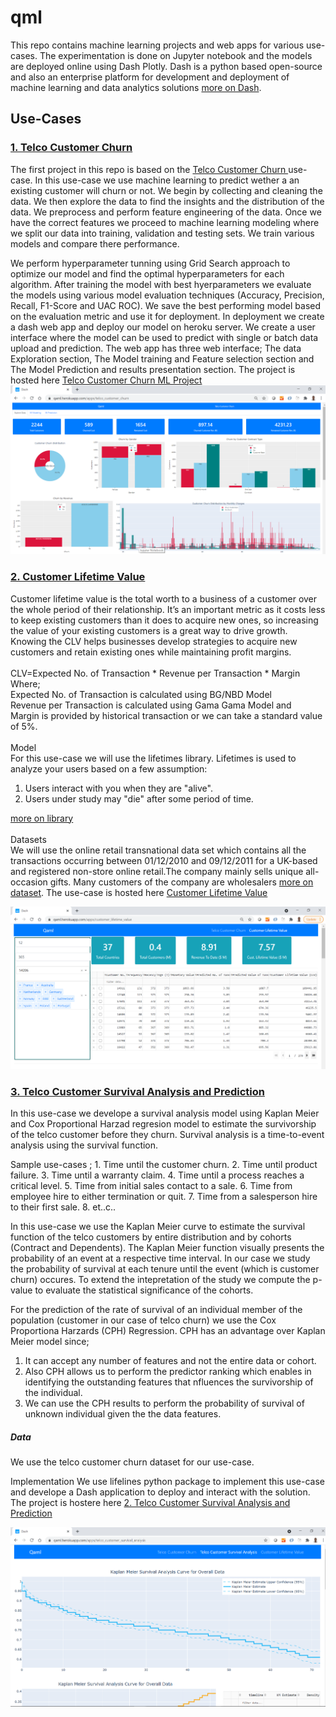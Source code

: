 # qml

This repo contains machine learning projects and web apps for various use-cases. The experimentation is done on Jupyter notebook and the models are deployed online using Dash Plotly. 
Dash is a python based open-source and also an enterprise platform for development and deployment of machine learning and data analytics solutions <a href="https://plotly.com/dash/" target="blank"> more on Dash</a>. 

## Use-Cases

### <a href="https://qaml.herokuapp.com/apps/telco_customer_churn" target="blank">1. Telco Customer Churn</a>
The first project in this repo is based on the <a href="https://qaml.herokuapp.com/apps/telco_customer_churn" target="blank">Telco Customer Churn </a>use-case. In this use-case we use machine learning to predict wether a an existing customer will churn or not.
We begin by collecting and cleaning the data. We then explore the data to find the insights and the distribution of the data. We preprocess and perform feature engineering of the data.
Once we have the correct features we proceed to machine learning modeling where we split our data into training, validation and testing sets. We train various models and compare there performance. <br>

We perform hyperparameter tunning using Grid Search approach to optimize our model and find the optimal hyperparameters for each algorithm. After training the model with best hyerparameters we evaluate the models 
using various model evaluation techniques (Accuracy, Precision, Recall, F1-Score and UAC ROC). We save the best performing model based on the evaluation metric and use it for deployment.
In deployment we create a dash web app and deploy our model on heroku server. We create a user interface where the model can be used to predict with single or batch data upload and prediction.
The web app has three web interface; The data Exploration section, The Model training and Feature selection section and The Model Prediction and results presentation section.
The project is hosted here <a href="https://qaml.herokuapp.com/apps/telco_customer_churn" target="blank">Telco Customer Churn ML Project</a>
![Telco Customer Churn Data Exploration](https://raw.githubusercontent.com/SammyOngaya/Customer-Churn-Prediction/master/Notebooks/Churn%20Models/Telco%20Customer%20Churn%20Data%20Exploration.PNG)



### <a href="https://qaml.herokuapp.com/apps/customer_lifetime_value" target="blank">2. Customer Lifetime Value</a>

Customer lifetime value is the total worth to a business of a customer over the whole period of their relationship. It’s an important metric as it costs less to keep existing customers than it does to acquire new ones, so increasing the value of your existing customers is a great way to drive growth. Knowing the CLV helps businesses develop strategies to acquire new customers and retain existing ones while maintaining profit margins. <br><br>
CLV=Expected No. of Transaction * Revenue per Transaction * Margin <br>
Where;<br>
Expected No. of Transaction is calculated using BG/NBD Model<br>
Revenue per Transaction is calculated using Gama Gama Model and<br> 
Margin is provided by historical transaction or we can take a standard value of 5%.<br><br>
Model<br>
For this use-case we will use the lifetimes library. 
Lifetimes is used to analyze your users based on a few assumption:<br>

1. Users interact with you when they are "alive".<br>
2. Users under study may "die" after some period of time.

<a href="https://lifetimes.readthedocs.io/en/master/index.html"> more on library</a>
<br><br>
Datasets<br>
We will use the online retail  transnational data set which contains all the transactions occurring between 01/12/2010 and 09/12/2011 for a UK-based and registered non-store online retail.The company mainly sells unique all-occasion gifts. Many customers of the company are wholesalers <a href="http://archive.ics.uci.edu/ml/datasets/online+retail">more on dataset</a>.
The use-case is hosted here <a href="https://qaml.herokuapp.com/apps/customer_lifetime_value" target="blank"> Customer Lifetime Value</a>

![Customer Lifetime Value](https://raw.githubusercontent.com/SammyOngaya/qml/main/qml/assets/customer_lifetime_value/customer-lifetime-value.PNG)


### <a href="https://qaml.herokuapp.com/apps/telco_customer_survival_analysis" target="blank">3. Telco Customer Survival Analysis and Prediction</a>

In this use-case we develope a survival analysis model using Kaplan Meier and Cox Proportional Harzad regresion model to estimate the survivorship of the telco customer before they churn. Survival analysis is a time-to-event analysis using the survival function.

Sample use-cases
; 1. Time until the customer churn.
2. Time until product failure.
3. Time until a warranty claim.
4. Time until a process reaches a critical level.
5. Time from initial sales contact to a sale.
6. Time from employee hire to either termination or quit.
7. Time from a salesperson hire to their first sale.
8. et..c..

In this use-case we use the Kaplan Meier curve to estimate the survival function of the telco customers by entire distribution and by cohorts (Contract and Dependents). The Kaplan Meier function visually presents the probability of an event at a respective time interval. In our case we study the probability of survival at each tenure until the event (which is customer churn) occures. To extend the intepretation of the study we compute the p-value to evaluate the statistical significance of the cohorts.

For the prediction of the rate of survival of an individual member of the population (customer in our case of telco churn) we use the Cox Proportiona Harzards (CPH) Regression.
CPH has an advantage over Kaplan Meier model since;
1. It can accept any number of features and not the entire data or cohort.
2. Also CPH allows us to perform the predictor ranking which enables in identifying the outstanding features that nfluences the survivorship of the individual.
3. We can use the CPH results to perform the probability of survival of unknown individual given the the data features.

##### Data
We use the telco customer churn dataset for our use-case.

Implementation
We use lifelines python package to implement this use-case and develope a Dash application to deploy and interact with the solution. The project is hostere here <a href="https://qaml.herokuapp.com/apps/telco_customer_survival_analysis" target="blank">2. Telco Customer Survival Analysis and Prediction</a>

![Customer Lifetime Value](https://raw.githubusercontent.com/SammyOngaya/qml/main/qml/assets/survival_analysis/survival_analysis.PNG)

